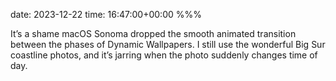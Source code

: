 date: 2023-12-22
time: 16:47:00+00:00
%%%

It’s a shame macOS Sonoma dropped the smooth animated transition between the phases of Dynamic Wallpapers. I still use the wonderful Big Sur coastline photos, and it’s jarring when the photo suddenly changes time of day.
